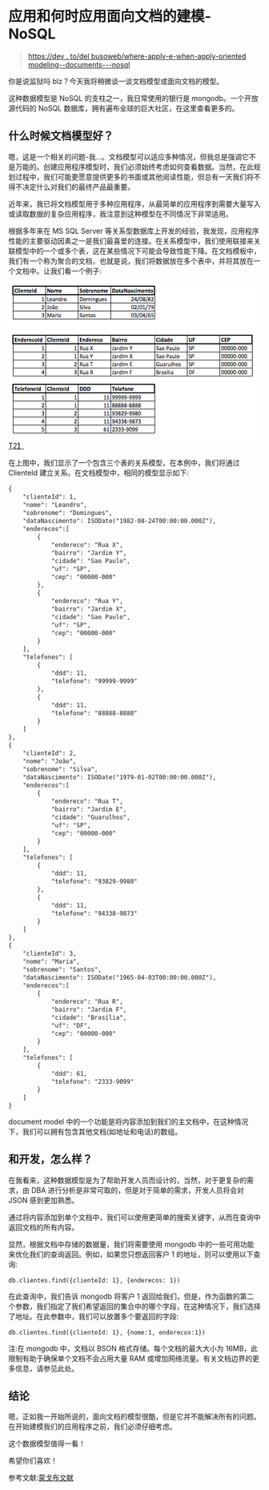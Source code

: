# 应用和何时应用面向文档的建模- NoSQL

> [https://dev . to/del busoweb/where-apply-e-when-apply-oriented modeling--documents---nosql](https://dev.to/delbussoweb/onde-aplicar-e-quando-aplicar-modelagem-orientada--documentos---nosql)

你是说监狱吗 blz？今天我将稍微谈一谈文档模型或面向文档的模型。

这种数据模型是 NoSQL 的支柱之一，我日常使用的银行是 mongodb。一个开放源代码的 NoSQL 数据库，拥有遍布全球的巨大社区，在这里查看更多的。

## 什么时候文档模型好？

嗯，这是一个相关的问题-我...。文档模型可以适应多种情况，但我总是强调它不是万能的。创建应用程序模型时，我们必须始终考虑如何查看数据。当然，在此规划过程中，我们可能更愿意提供更多的书面或其他阅读性能，但总有一天我们将不得不决定什么对我们的最终产品最重要。

近年来，我已将文档模型用于多种应用程序，从最简单的应用程序到需要大量写入或读取数据的复杂应用程序，我注意到这种模型在不同情况下非常适用。

根据多年来在 MS SQL Server 等关系型数据库上开发的经验，我发现，应用程序性能的主要驱动因素之一是我们最喜爱的连接。在关系模型中，我们使用联接来关联模型中的一个或多个表，这在某些情况下可能会导致性能下降。在文档模板中，我们有一个称为聚合的文档，也就是说，我们将数据放在多个表中，并将其放在一个文档中。让我们看一个例子:

[![alt text](img/f98e3e0bfdee9e9356647c54091699ef.png)T2】](https://res.cloudinary.com/practicaldev/image/fetch/s--5OsDs_Jv--/c_limit%2Cf_auto%2Cfl_progressive%2Cq_auto%2Cw_880/https://codigosimples.net/wp-content/uploads/2017/04/Captura-de-Tela-2017-04-15-a%25CC%2580s-10.48.10.png)

在上图中，我们显示了一个包含三个表的关系模型，在本例中，我们将通过 ClienteId 建立关系。在文档模型中，相同的模型显示如下:

```
{
    "clienteId": 1,
    "nome": "Leandro",
    "sobrenome": "Domingues",
    "dataNascimento": ISODate("1982-08-24T00:00:00.000Z"),
    "enderecos":[
        {
            "endereco": "Rua X",
            "bairro": "Jardim Y",
            "cidade": "Sao Paulo",
            "uf": "SP",
            "cep": "00000-000"
        },
        {
            "endereco": "Rua Y",
            "bairro": "Jardim X",
            "cidade": "Sao Paulo",
            "uf": "SP",
            "cep": "00000-000"
        }
    ],
    "telefones": [
        {
            "ddd": 11,
            "telefone": "99999-9999"
        },
        {
            "ddd": 11,
            "telefone": "88888-8888"
        }
    ]
},
{
    "clienteId": 2,
    "nome": "João",
    "sobrenome": "Silva",
    "dataNascimento": ISODate("1979-01-02T00:00:00.000Z"),
    "enderecos":[
        {
            "endereco": "Rua T",
            "bairro": "Jardim E",
            "cidade": "Guarulhos",
            "uf": "SP",
            "cep": "00000-000"
        }
    ],
    "telefones": [
        {
            "ddd": 11,
            "telefone": "93829-9980"
        },
        {
            "ddd": 11,
            "telefone": "94338-9873"
        }
    ]
},
{
    "clienteId": 3,
    "nome": "Maria",
    "sobrenome": "Santos",
    "dataNascimento": ISODate("1965-04-03T00:00:00.000Z"),
    "enderecos":[
        {
            "endereco": "Rua R",
            "bairro": "Jardim F",
            "cidade": "Brasília",
            "uf": "DF",
            "cep": "00000-000"
        }
    ],
    "telefones": [
        {
            "ddd": 61,
            "telefone": "2333-9099"
        }
    ]
} 
```

document model 中的一个功能是将内容添加到我们的主文档中，在这种情况下，我们可以拥有包含其他文档(如地址和电话)的数组。

## 和开发，怎么样？

在我看来，这种数据模型是为了帮助开发人员而设计的，当然，对于更复杂的需求，由 DBA 进行分析是非常可取的，但是对于简单的需求，开发人员将会对 JSON 感到更加熟悉。

通过将内容添加到单个文档中，我们可以使用更简单的搜索关键字，从而在查询中返回文档的所有内容。

显然，根据文档中存储的数据量，我们将需要使用 mongodb 中的一些可用功能来优化我们的查询返回。例如，如果您只想返回客户 1 的地址，则可以使用以下查询:

```
db.clientes.find({clienteId: 1}, {enderecos: 1}) 
```

在此查询中，我们告诉 mongodb 将客户 1 返回给我们，但是，作为函数的第二个参数，我们指定了我们希望返回的集合中的哪个字段，在这种情况下，我们选择了地址。在此参数中，我们可以放置多个要返回的字段:

```
db.clientes.find({clienteId: 1}, {nome:1, enderecos:1}) 
```

注:在 mongodb 中，文档以 BSON 格式存储。每个文档的最大大小为 16MB，此限制有助于确保单个文档不会占用大量 RAM 或增加网络流量。有关文档边界的更多信息，请参见此处。

## 结论

嗯，正如我一开始所说的，面向文档的模型很酷，但是它并不能解决所有的问题。在开始建模我们的应用程序之前，我们必须仔细考虑。

这个数据模型值得一看！

希望你们喜欢！

参考文献:[蒙戈布文献](https://docs.mongodb.com/manual/introduction/)